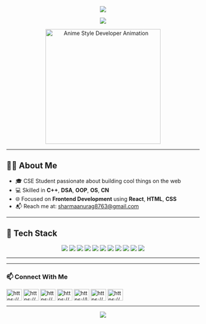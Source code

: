 <!-- 🎉 Header Banner -->
<p align="center">
  <img src="https://capsule-render.vercel.app/api?type=waving&color=00c6ff,0072ff&height=250&section=header&text=Hey!%20I’m%20Anurag&fontSize=38&fontColor=ffffff&animation=fadeIn" />
</p>

<!-- ⌨️ Typing Effect -->
<p align="center">
  <img src="https://readme-typing-svg.demolab.com?font=Fira+Code&size=24&pause=1000&color=66CCFF&center=true&vCenter=true&width=450&lines=Front-End+Developer+%F0%9F%92%BB;C%2B%2B+%7C+DSA+%7C+OOP+Enthusiast;Open+Source+Contributor;Lifelong+Learner" />
</p>

<p align="center">
  <img src="https://sdmntprcentralus.oaiusercontent.com/files/00000000-b3a4-61f5-b2ca-327f338d1019/raw?se=2025-07-15T08%3A44%3A12Z&sp=r&sv=2024-08-04&sr=b&scid=40486974-a20e-5bd6-b937-67331cc54c8a&skoid=5c72dd08-68ae-4091-b4e1-40ccec0693ae&sktid=a48cca56-e6da-484e-a814-9c849652bcb3&skt=2025-07-15T07%3A03%3A51Z&ske=2025-07-16T07%3A03%3A51Z&sks=b&skv=2024-08-04&sig=2cBs4CIGmlY/wOajuzrLxgP5TfL%2BKScZJbdkj2O2Dyo%3D" width="300" height="300" alt="Anime Style Developer Animation"/>
</p>

---

## 👨‍💻 About Me

- 🎓 CSE Student passionate about building cool things on the web
- 💻 Skilled in **C++**, **DSA**, **OOP**, **OS**, **CN**
- 🌐 Focused on **Frontend Development** using **React**, **HTML**, **CSS**
- 📬 Reach me at: [sharmaanurag8763@gmail.com](mailto:sharmaanurag8763@gmail.com)




---

## 🚀 Tech Stack

<p align="center">
  <!-- Programming Languages -->
  <img src="https://img.shields.io/badge/C%2B%2B-00599C?style=for-the-badge&logo=c%2B%2B&logoColor=white&label=Programming" />
  <img src="https://img.shields.io/badge/JavaScript-F7DF1E?style=for-the-badge&logo=javascript&logoColor=black&label=Language" />

  <!-- Web Development -->
  <img src="https://img.shields.io/badge/HTML5-E34F26?style=for-the-badge&logo=html5&logoColor=white&label=Frontend" />
  <img src="https://img.shields.io/badge/CSS3-1572B6?style=for-the-badge&logo=css3&logoColor=white&label=Style" />
  <img src="https://img.shields.io/badge/React-20232A?style=for-the-badge&logo=react&logoColor=61DAFB&label=Framework" />

  <!-- Software & Tools -->
  <img src="https://img.shields.io/badge/MS%20Office-D83B01?style=for-the-badge&logo=microsoftoffice&logoColor=white&label=Productivity" />
  <img src="https://img.shields.io/badge/Excel-217346?style=for-the-badge&logo=microsoftexcel&logoColor=white&label=Spreadsheet" />
  <img src="https://img.shields.io/badge/MySQL-00758F?style=for-the-badge&logo=mysql&logoColor=white&label=Database" />

  <!-- CS Concepts -->
  <img src="https://img.shields.io/badge/Data%20Structures-%23FFA500?style=for-the-badge&logo=codeforces&logoColor=white&label=Concept" />
  <img src="https://img.shields.io/badge/OOP-%238E44AD?style=for-the-badge&logo=abstract&logoColor=white&label=Paradigm" />
  <img src="https://img.shields.io/badge/Computer%20Networks-1E90FF?style=for-the-badge&label=Networking&logo=wikidata&logoColor=white" />
</p>

---
---

### 📫 Connect With Me


<p align="left">
<a href="https://linkedin.com/in/https://www.linkedin.com/in/anurag-sharma-5a6345254/" target="blank"><img align="center" src="https://raw.githubusercontent.com/rahuldkjain/github-profile-readme-generator/master/src/images/icons/Social/linked-in-alt.svg" alt="https://www.linkedin.com/in/anurag-sharma-5a6345254/" height="30" width="40" /></a>
<a href="https://stackoverflow.com/users/https://stackoverflow.com/users/30896891/anurag-sharma" target="blank"><img align="center" src="https://raw.githubusercontent.com/rahuldkjain/github-profile-readme-generator/master/src/images/icons/Social/stack-overflow.svg" alt="https://stackoverflow.com/users/30896891/anurag-sharma" height="30" width="40" /></a>
<a href="https://fb.com/https://www.facebook.com/anuragg51" target="blank"><img align="center" src="https://raw.githubusercontent.com/rahuldkjain/github-profile-readme-generator/master/src/images/icons/Social/facebook.svg" alt="https://www.facebook.com/anuragg51" height="30" width="40" /></a>
<a href="https://instagram.com/https://www.instagram.com/anuragg_51_/" target="blank"><img align="center" src="https://raw.githubusercontent.com/rahuldkjain/github-profile-readme-generator/master/src/images/icons/Social/instagram.svg" alt="https://www.instagram.com/anuragg_51_/" height="30" width="40" /></a>
<a href="https://www.leetcode.com/https://leetcode.com/u/anurag_sharma_51/" target="blank"><img align="center" src="https://raw.githubusercontent.com/rahuldkjain/github-profile-readme-generator/master/src/images/icons/Social/leet-code.svg" alt="https://leetcode.com/u/anurag_sharma_51/" height="30" width="40" /></a>
<a href="https://auth.geeksforgeeks.org/user/https://www.geeksforgeeks.org/user/anuragg_51_/" target="blank"><img align="center" src="https://raw.githubusercontent.com/rahuldkjain/github-profile-readme-generator/master/src/images/icons/Social/geeks-for-geeks.svg" alt="https://www.geeksforgeeks.org/user/anuragg_51_/" height="30" width="40" /></a>
<a href="https://discord.gg/https://discord.com/channels/@me/1312301466895253555" target="blank"><img align="center" src="https://raw.githubusercontent.com/rahuldkjain/github-profile-readme-generator/master/src/images/icons/Social/discord.svg" alt="https://discord.com/channels/@me/1312301466895253555" height="30" width="40" /></a>
</p>

---
<!-- Footer -->
<p align="center">
  <img src="https://capsule-render.vercel.app/api?type=waving&color=5B86E5,36D1DC&height=150" />
</p>
